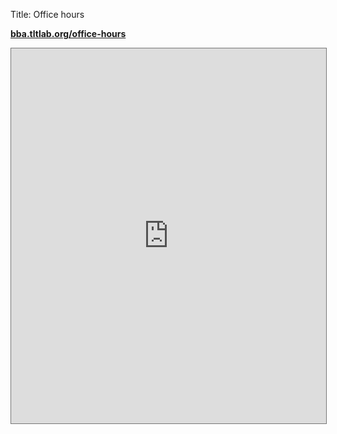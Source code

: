 Title: Office hours

<!--
Guide:  
Create new calendars for each TA in order to preserve colors in the iframe
-->

**[bba.tltlab.org/office-hours](https://bba.tltlab.org/office-hours/)**

<iframe src="https://calendar.google.com/calendar/b/2/embed?height=600&amp;wkst=1&amp;bgcolor=%23ffffff&amp;ctz=America%2FNew_York&amp;src=dGMuY29sdW1iaWEuZWR1XzVvc2s3bDY4YXQyYzd1OGhoZ21yNWFtb2QwQGdyb3VwLmNhbGVuZGFyLmdvb2dsZS5jb20&amp;src=dGMuY29sdW1iaWEuZWR1X3BkZmFuajBxb2Q1ZDU2ZGhhY2puMHN1MjM4QGdyb3VwLmNhbGVuZGFyLmdvb2dsZS5jb20&amp;src=dGMuY29sdW1iaWEuZWR1X2h1bW82OXZhM2Z0Y2Vhc2pyZDlwMDRrdHRvQGdyb3VwLmNhbGVuZGFyLmdvb2dsZS5jb20&amp;src=dGMuY29sdW1iaWEuZWR1X2Ric3JxYWEwbXNucjY5cjFiaHM0cjJhYjNnQGdyb3VwLmNhbGVuZGFyLmdvb2dsZS5jb20&amp;src=dGMuY29sdW1iaWEuZWR1X3RtdGFrdml1N3VyYXU4bWlxbmlpYzljamtnQGdyb3VwLmNhbGVuZGFyLmdvb2dsZS5jb20&amp;src=dGMuY29sdW1iaWEuZWR1X2wxOGhjbmc3YzJqNzV0aGt2dDQ1ZmV2MTQ0QGdyb3VwLmNhbGVuZGFyLmdvb2dsZS5jb20&amp;src=dGMuY29sdW1iaWEuZWR1X2c0YnNiZmoyM2V2MDlqdW9xYjlmOHJmMmY0QGdyb3VwLmNhbGVuZGFyLmdvb2dsZS5jb20&amp;src=dGMuY29sdW1iaWEuZWR1X2NvOWUxNmZ2cmN2a2lxMmlyZ2NsdXBlZmQwQGdyb3VwLmNhbGVuZGFyLmdvb2dsZS5jb20&amp;color=%23DD4477&amp;color=%23B08B59&amp;color=%23227F63&amp;color=%239F3501&amp;color=%2330487E&amp;color=%235A9A08&amp;color=%239D7000&amp;color=%233366CC&amp;showTitle=0&amp;mode=WEEK" style="border:solid 1px #777" width="100%" height="600" frameborder="0" scrolling="no"></iframe>






<!-- week view iframe for BBA2020 calendar -->
<!--
<iframe src="https://calendar.google.com/calendar/b/2/embed?height=600&amp;wkst=1&amp;bgcolor=%23ffffff&amp;ctz=America%2FNew_York&amp;src=amVwMjIxMUB0Yy5jb2x1bWJpYS5lZHU&amp;src=dGMuY29sdW1iaWEuZWR1XzE1cDd1NGI1YXA0YjIzNHBxMG5xbzhvNW1vQGdyb3VwLmNhbGVuZGFyLmdvb2dsZS5jb20&amp;src=YWRkcmVzc2Jvb2sjY29udGFjdHNAZ3JvdXAudi5jYWxlbmRhci5nb29nbGUuY29t&amp;src=ZW4udXNhI2hvbGlkYXlAZ3JvdXAudi5jYWxlbmRhci5nb29nbGUuY29t&amp;color=%2322AA99&amp;color=%23329262&amp;color=%23DD5511&amp;color=%231F753C&amp;mode=WEEK" style="border:solid 1px #777" width="100%" height="600" frameborder="0" scrolling="no"></iframe>
-->

<!-- Spreadsheet test  -->
<!-- <iframe src="https://docs.google.com/spreadsheets/d/e/2PACX-1vRvS2sTac0seTOMBtf1RR3nVI0SAQ330RRyIWgAfpAyXGiVisQ9RdmjiiggYsgxs-TSwY8q-_v5ch3D/pubhtml?gid=0&amp;single=true&amp;widget=true&amp;headers=false" style="border: 0" width="100%" height="600" frameborder="0" scrolling="no"></iframe> -->


<!-- <iframe src="https://calendar.google.com/calendar/embed?src=tc.columbia.edu_15p7u4b5ap4b234pq0nqo8o5mo%40group.calendar.google.com&ctz=America%2FNew_York" style="border: 0" width="100%" height="600" frameborder="0" scrolling="no"> -->
